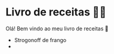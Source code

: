 # Livro de receitas :man_cook:

Olá! Bem vindo ao meu livro de receitas :wave:

- Strogonoff de frango
- 